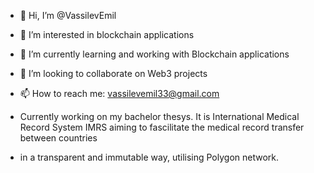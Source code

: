 - 👋 Hi, I’m @VassilevEmil
- 👀 I’m interested in blockchain applications
- 🌱 I’m currently learning and working with Blockchain applications
- 💞️ I’m looking to collaborate on Web3 projects
- 📫 How to reach me: vassilevemil33@gmail.com


- Currently working on my bachelor thesys. It is International Medical Record System IMRS aiming to fascilitate the medical record transfer between countries
- in a transparent and immutable way, utilising Polygon network. 


<!---
VassilevEmil/VassilevEmil is a ✨ special ✨ repository because its `README.md` (this file) appears on your GitHub profile.
You can click the Preview link to take a look at your changes.
--->
